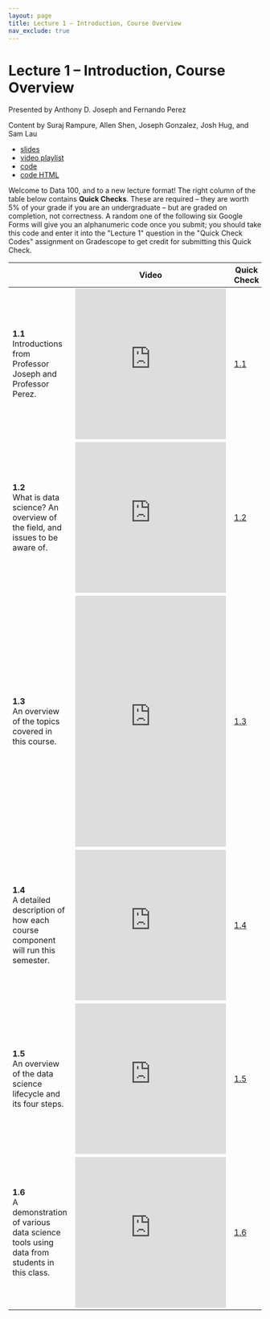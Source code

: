 ```yaml
---
layout: page
title: Lecture 1 – Introduction, Course Overview
nav_exclude: true
---
```


# Lecture 1 – Introduction, Course Overview

Presented by Anthony D. Joseph and Fernando Perez

Content by Suraj Rampure, Allen Shen, Joseph Gonzalez, Josh Hug, and Sam Lau

- [slides](https://docs.google.com/presentation/d/1GLoaGwgmpZFrKlm4PgxUjlk-CmjhIlh_gsBBU-sqYpY/edit?usp=sharing)
- [video playlist](https://www.youtube.com/playlist?list=PLQCcNQgUcDfpUgK4Q5W1zlkF2SCj8XiPu)
- [code](https://data100.datahub.berkeley.edu/hub/user-redirect/git-sync?repo=https://github.com/DS-100/fa20&subPath=lecture/lec01/)
- [code HTML](../../resources/assets/lectures/lec01/lec01.html)

Welcome to Data 100, and to a new lecture format! The right column of the table below contains **Quick Checks**. These are required – they are worth 5% of your grade if you are an undergraduate – but are graded on completion, not correctness. A random one of the following six Google Forms will give you an alphanumeric code once you submit; you should take this code and enter it into the "Lecture 1" question in the "Quick Check Codes" assignment on Gradescope to get credit for submitting this Quick Check.

<table>
<colgroup>
<col style="width: 25%" />
<col style="width: 25%" />
<col style="width: 25%" />
</colgroup>
<thead>
<tr class="header">
<th></th>
<th>Video</th>
<th>Quick Check</th>
</tr>
</thead>
<tbody>
<tr>
<td><strong>1.1</strong> <br> Introductions from Professor Joseph and Professor Perez.</td>
<td><iframe width="300" height="300" height src="https://youtube.com/embed/GBZPn6zWl6o" frameborder="0" allow="accelerometer; autoplay; encrypted-media; gyroscope; picture-in-picture" allowfullscreen></iframe></td>
<td><a href="https://docs.google.com/forms/d/e/1FAIpQLSfyAdzu1bW2zEGswcgYyMO3oqYYAuOggHWoEws4dOhAlcPVJQ/viewform" target="\_blank">1.1</a></td>
</tr>
<tr>
<td><strong>1.2</strong> <br> What is data science? An overview of the field, and issues to be aware of.</td>
<td><iframe width="300" height="300" height src="https://youtube.com/embed/AGlhiYF04Ow" frameborder="0" allow="accelerometer; autoplay; encrypted-media; gyroscope; picture-in-picture" allowfullscreen></iframe></td>
<td><a href="https://docs.google.com/forms/d/e/1FAIpQLSdeK2kIKqbLQ-tUbw2moXXOMudeE3WAYpTTPQMIHfApAzCqKg/viewform" target="\_blank">1.2</a></td>
</tr>
<tr>
<td><strong>1.3</strong> <br> An overview of the topics covered in this course.</td>
<td><iframe width="300" height="500" height src="https://youtube.com/embed/B6lGNW2RUy0" frameborder="0" allow="accelerometer; autoplay; encrypted-media; gyroscope; picture-in-picture" allowfullscreen></iframe></td>
<td><a href="https://docs.google.com/forms/d/e/1FAIpQLSe_lC_lR_-DGsD-2eeTaoBZfvFYX_M2ysdNYrs9hgwTvAShmw/viewform" target="\_blank">1.3</a></td>
</tr>
<tr>
<td><strong>1.4</strong> <br> A detailed description of how each course component will run this semester.</td>
<td><iframe width="300" height="300" height src="https://youtube.com/embed/vBZSh_SLk7k" frameborder="0" allow="accelerometer; autoplay; encrypted-media; gyroscope; picture-in-picture" allowfullscreen></iframe></td>
<td><a href="https://docs.google.com/forms/d/e/1FAIpQLSejiUExEOC5odKlKNt07Kro-jx_rUwaaTsbMl-boWK3E1bhIA/viewform" target="\_blank">1.4</a></td>
</tr>
<tr>
<td><strong>1.5</strong> <br> An overview of the data science lifecycle and its four steps.</td>
<td><iframe width="300" height="300" height src="https://youtube.com/embed/tic25yzL3VU" frameborder="0" allow="accelerometer; autoplay; encrypted-media; gyroscope; picture-in-picture" allowfullscreen></iframe></td>
<td><a href="https://docs.google.com/forms/d/e/1FAIpQLSdtXpp-N8OPzzOHi0rOAdgXtTID-83CCwRIviXQMib4UST48A/viewform" target="\_blank">1.5</a></td>
</tr>
<tr>
<td><strong>1.6</strong> <br> A demonstration of various data science tools using data from students in this class.</td>
<td><iframe width="300" height="300" height src="https://youtube.com/embed/kDYLLodjYrg" frameborder="0" allow="accelerometer; autoplay; encrypted-media; gyroscope; picture-in-picture" allowfullscreen></iframe></td>
<td><a href="https://docs.google.com/forms/d/e/1FAIpQLSeEpZ8TEIUQ4GJwYNOT2NteONDJkj9bSu-qBZXnMp5RNJSLRQ/viewform" target="\_blank">1.6</a></td>
</tr>

